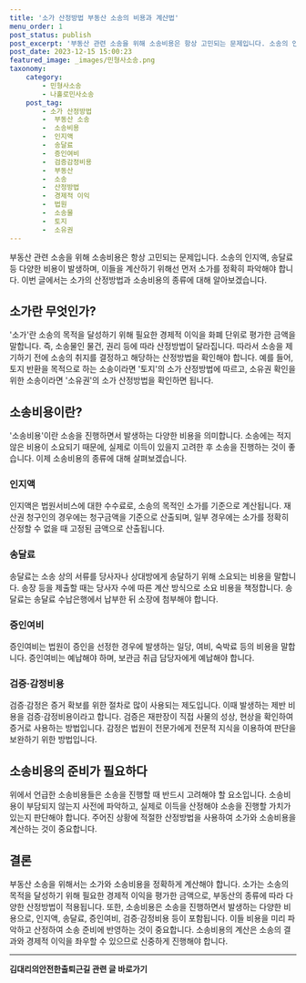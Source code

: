 ```yaml
---
title: '소가 산정방법 부동산 소송의 비용과 계산법'
menu_order: 1
post_status: publish
post_excerpt: '부동산 관련 소송을 위해 소송비용은 항상 고민되는 문제입니다. 소송의 인지액, 송달료 등 다양한 비용이 발생하며, 이들을 계산하기 위해선 먼저 소가를 정확히 파악해야 합니다. 이번 글에서는 소가의 산정방법과 소송비용의 종류에 대해 알아보겠습니다.'
post_date: 2023-12-15 15:00:23
featured_image: _images/민형사소송.png
taxonomy:
    category:
        - 민형사소송
        - 나홀로민사소송
    post_tag:
        - 소가 산정방법
        -  부동산 소송
        -  소송비용
        -  인지액
        -  송달료
        -  증인여비
        -  검증감정비용
        -  부동산
        -  소송
        -  산정방법
        -  경제적 이익
        -  법원
        -  소송물
        -  토지
        -  소유권
---
```



부동산 관련 소송을 위해 소송비용은 항상 고민되는 문제입니다. 소송의 인지액, 송달료 등 다양한 비용이 발생하며, 이들을 계산하기 위해선 먼저 소가를 정확히 파악해야 합니다. 이번 글에서는 소가의 산정방법과 소송비용의 종류에 대해 알아보겠습니다.

## 소가란 무엇인가?

'소가'란 소송의 목적을 달성하기 위해 필요한 경제적 이익을 화폐 단위로 평가한 금액을 말합니다. 즉, 소송물인 물건, 권리 등에 따라 산정방법이 달라집니다. 따라서 소송을 제기하기 전에 소송의 취지를 결정하고 해당하는 산정방법을 확인해야 합니다. 예를 들어, 토지 반환을 목적으로 하는 소송이라면 '토지'의 소가 산정방법에 따르고, 소유권 확인을 위한 소송이라면 '소유권'의 소가 산정방법을 확인하면 됩니다.

## 소송비용이란?

'소송비용'이란 소송을 진행하면서 발생하는 다양한 비용을 의미합니다. 소송에는 적지 않은 비용이 소요되기 때문에, 실제로 이득이 있을지 고려한 후 소송을 진행하는 것이 좋습니다. 이제 소송비용의 종류에 대해 살펴보겠습니다.

### 인지액

인지액은 법원서비스에 대한 수수료로, 소송의 목적인 소가를 기준으로 계산됩니다. 재산권 청구인의 경우에는 청구금액을 기준으로 산출되며, 일부 경우에는 소가를 정확히 산정할 수 없을 때 고정된 금액으로 산출됩니다.

### 송달료

송달료는 소송 상의 서류를 당사자나 상대방에게 송달하기 위해 소요되는 비용을 말합니다. 송장 등을 제출할 때는 당사자 수에 따른 계산 방식으로 소요 비용을 책정합니다. 송달료는 송달료 수납은행에서 납부한 뒤 소장에 첨부해야 합니다.

### 증인여비

증인여비는 법원이 증인을 선정한 경우에 발생하는 일당, 여비, 숙박료 등의 비용을 말합니다. 증인여비는 예납해야 하며, 보관금 취급 담당자에게 예납해야 합니다.

### 검증·감정비용

검증·감정은 증거 확보를 위한 절차로 많이 사용되는 제도입니다. 이때 발생하는 제반 비용을 검증·감정비용이라고 합니다. 검증은 재판장이 직접 사물의 성상, 현상을 확인하여 증거로 사용하는 방법입니다. 감정은 법원이 전문가에게 전문적 지식을 이용하여 판단을 보완하기 위한 방법입니다.

## 소송비용의 준비가 필요하다

위에서 언급한 소송비용들은 소송을 진행할 때 반드시 고려해야 할 요소입니다. 소송비용이 부담되지 않는지 사전에 파악하고, 실제로 이득을 산정해야 소송을 진행할 가치가 있는지 판단해야 합니다. 주어진 상황에 적절한 산정방법을 사용하여 소가와 소송비용을 계산하는 것이 중요합니다.

## 결론

부동산 소송을 위해서는 소가와 소송비용을 정확하게 계산해야 합니다. 소가는 소송의 목적을 달성하기 위해 필요한 경제적 이익을 평가한 금액으로, 부동산의 종류에 따라 다양한 산정방법이 적용됩니다. 또한, 소송비용은 소송을 진행하면서 발생하는 다양한 비용으로, 인지액, 송달료, 증인여비, 검증·감정비용 등이 포함됩니다. 이들 비용을 미리 파악하고 산정하여 소송 준비에 반영하는 것이 중요합니다. 소송비용의 계산은 소송의 결과와 경제적 이익을 좌우할 수 있으므로 신중하게 진행해야 합니다. 
<!-- wp:separator -->
<hr class="wp-block-separator has-alpha-channel-opacity"/>
<!-- /wp:separator -->

<!-- wp:group {"backgroundColor":"base","layout":{"type":"constrained"}} -->
<div class="wp-block-group has-base-background-color has-background"><!-- wp:paragraph {"align":"center","fontSize":"medium"} -->
<p class="has-text-align-center has-large-font-size"><strong>김대리의안전한출퇴근길 관련 글 바로가기</strong></p>
<!-- /wp:paragraph -->


<!-- wp:latest-posts
{"categories":[{"id":1794,"count":19,"description":"","link":"https://uknowlaw.com/category/%ea%b9%80%eb%8c%80%eb%a6%ac%ec%9d%98%ec%95%88%ec%a0%84%ed%95%9c%ec%b6%9c%ed%87%b4%ea%b7%bc%ea%b8%b8/","name":"김대리의안전한출퇴근길","slug":"김대리의안전한출퇴근길","taxonomy":"category","parent":0,"meta":[],"_links":{"self":[{"href":"https://uknowlaw.com/wp-json/wp/v2/categories/1794"}],"collection":[{"href":"https://uknowlaw.com/wp-json/wp/v2/categories"}],"about":[{"href":"https://uknowlaw.com/wp-json/wp/v2/taxonomies/category"}],"wp:post_type":[{"href":"https://uknowlaw.com/wp-json/wp/v2/posts?categories=1794"}],"curies":[{"name":"wp","href":"https://api.w.org/{rel}","templated":true}]}}],"postsToShow":100,"excerptLength":28,"postLayout":"grid","columns":2,"featuredImageAlign":"left","featuredImageSizeSlug":"large","fontSize":"small"} /--></div>
<!-- /wp:group -->